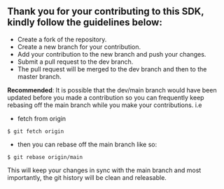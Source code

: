 <!-- generate a contributing.md file -->

## Thank you for your contributing to this SDK, kindly follow the guidelines below:

- Create a fork of the repository.
- Create a new branch for your contribution.
- Add your contribution to the new branch and push your changes.
- Submit a pull request to the dev branch.
- The pull request will be merged to the dev branch and then to the master branch.

**Recommended**: It is possible that the dev/main branch would have been updated before you made a contribution so you can frequently keep rebasing off the main branch while you make your contributions. i.e

- fetch from origin

```
$ git fetch origin
```

- then you can rebase off the main branch like so:

```
$ git rebase origin/main
```

This will keep your changes in sync with the main branch and most importantly, the git history will be clean and releasable.
